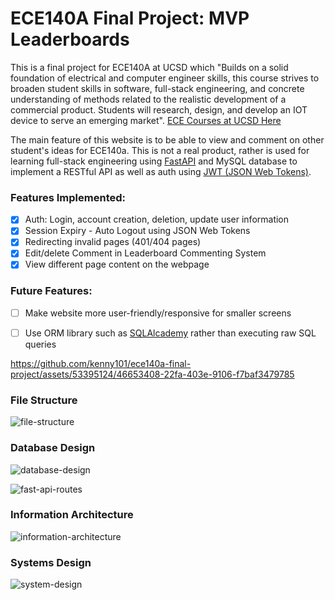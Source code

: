 # ECE140A Final Project: MVP Leaderboards
This is a final project for ECE140A at UCSD which "Builds on a solid foundation of electrical and computer engineer skills, this course strives to broaden student skills in software, full-stack engineering, and concrete understanding of methods related to the realistic development of a commercial product. Students will research, design, and develop an IOT device to serve an emerging market". [ECE Courses at UCSD Here](https://catalog.ucsd.edu/courses/ECE.html) 

The main feature of this website is to be able to view and comment on other student's ideas for ECE140a. This is not a real product, rather is used for learning full-stack engineering using [FastAPI](https://fastapi.tiangolo.com/) and MySQL database to implement a RESTful API as well as auth using [JWT (JSON Web Tokens)](https://jwt.io/).

### Features Implemented:
- [x] Auth: Login, account creation, deletion, update user information
- [x] Session Expiry - Auto Logout using JSON Web Tokens
- [x] Redirecting invalid pages (401/404 pages)
- [x] Edit/delete Comment in Leaderboard Commenting System
- [x] View different page content on the webpage

### Future Features:
- [ ] Make website more user-friendly/responsive for smaller screens
- [ ] Use ORM library such as [SQLAlcademy](https://www.sqlalchemy.org/) rather than executing raw SQL queries


https://github.com/kenny101/ece140a-final-project/assets/53395124/46653408-22fa-403e-9106-f7baf3479785


### File Structure
![file-structure](https://user-images.githubusercontent.com/53395124/227109115-d70cd3fd-19b2-43c6-a0b4-044b6c4ef1f1.png)

### Database Design
![database-design](https://user-images.githubusercontent.com/53395124/227106301-b4525c03-107f-4a94-a1a4-c7fec3e3ef2b.png)

![fast-api-routes](https://user-images.githubusercontent.com/53395124/227103902-23364591-fc28-4019-98d3-b553a3e036da.png)

### Information Architecture
![information-architecture](https://user-images.githubusercontent.com/53395124/227107375-ab6d17db-796e-4b16-adb4-8f8c5bed8947.png)

### Systems Design
![system-design](https://user-images.githubusercontent.com/53395124/227106332-e3fb694d-8f0f-4788-96ba-9c856e904483.png)
